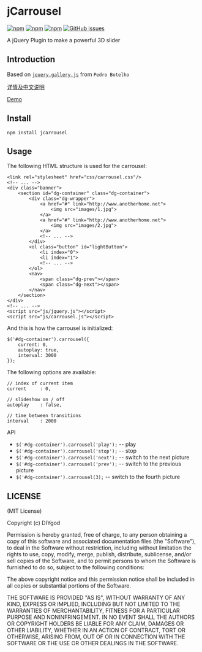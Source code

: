 # jCarrousel

[![npm](https://img.shields.io/npm/v/jcarrousel.svg?style=flat-square)](https://www.npmjs.com/package/jcarrousel)
[![npm](https://img.shields.io/npm/l/jcarrousel.svg?style=flat-square)](https://www.npmjs.com/package/jcarrousel)
[![npm](https://img.shields.io/npm/dt/jcarrousel.svg?style=flat-square)](https://www.npmjs.com/package/jcarrousel)
[![GitHub issues](https://img.shields.io/github/issues/DIYgod/jCarrousel.svg?style=flat-square)](https://github.com/DIYgod/jCarrousel/issues)

A jQuery Plugin to make a powerful 3D slider

## Introduction

Based on [`jquery.gallery.js`](http://tympanus.net/codrops/2012/02/06/3d-gallery-with-css3-and-jquery/) from `Pedro Botelho`

[详情及中文说明](http://www.anotherhome.net/2063)

[Demo](http://www.anotherhome.net/file/jCarrousel)

## Install
```
npm install jcarrousel
```

## Usage

The following HTML structure is used for the carrousel:


```
<link rel="stylesheet" href="css/carrousel.css"/>
<!-- ... -->
<div class="banner">
    <section id="dg-container" class="dg-container">
        <div class="dg-wrapper">
            <a href="#" link="http://www.anotherhome.net">
                <img src="images/1.jpg">
            </a>
            <a href="#" link="http://www.anotherhome.net">
                <img src="images/2.jpg">
            </a>
            <!-- ... -->
        </div>
        <ol class="button" id="lightButton">
            <li index="0">
            <li index="1">
            <!-- ... -->
        </ol>
        <nav>
            <span class="dg-prev"></span>
            <span class="dg-next"></span>
        </nav>
    </section>
</div>
<!-- ... -->
<script src="js/jquery.js"></script>
<script src="js/carrousel.js"></script>
```

And this is how the carrousel is initialized:

```
$('#dg-container').carrousel({
    current: 0,
    autoplay: true,
    interval: 3000
});
```

The following options are available:

```
// index of current item
current     : 0,

// slideshow on / off
autoplay    : false,

// time between transitions
interval    : 2000
```

API

+ `$('#dg-container').carrousel('play');` -- play
+ `$('#dg-container').carrousel('stop');` -- stop
+ `$('#dg-container').carrousel('next');` -- switch to the next picture
+ `$('#dg-container').carrousel('prev');` -- switch to the previous picture
+ `$('#dg-container').carrousel(3);`      -- switch to the fourth picture

## LICENSE

(MIT License)

Copyright (c) DIYgod

Permission is hereby granted, free of charge, to any person obtaining a copy of this software and associated documentation files (the "Software"), to deal in the Software without restriction, including without limitation the rights to use, copy, modify, merge, publish, distribute, sublicense, and/or sell copies of the Software, and to permit persons to whom the Software is furnished to do so, subject to the following conditions:

The above copyright notice and this permission notice shall be included in all copies or substantial portions of the Software.

THE SOFTWARE IS PROVIDED "AS IS", WITHOUT WARRANTY OF ANY KIND, EXPRESS OR IMPLIED, INCLUDING BUT NOT LIMITED TO THE WARRANTIES OF MERCHANTABILITY, FITNESS FOR A PARTICULAR PURPOSE AND NONINFRINGEMENT. IN NO EVENT SHALL THE AUTHORS OR COPYRIGHT HOLDERS BE LIABLE FOR ANY CLAIM, DAMAGES OR OTHER LIABILITY, WHETHER IN AN ACTION OF CONTRACT, TORT OR OTHERWISE, ARISING FROM, OUT OF OR IN CONNECTION WITH THE SOFTWARE OR THE USE OR OTHER DEALINGS IN THE SOFTWARE.